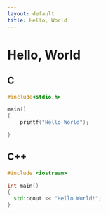 ```yaml
---
layout: default
title: Hello, World
---
```

# Hello, World #

## C ##

```c
#include<stdio.h>

main()
{
    printf("Hello World");

}
```


## C++ ##

```c++
#include <iostream>

int main()
{
  std::cout << "Hello World!";
}
```
